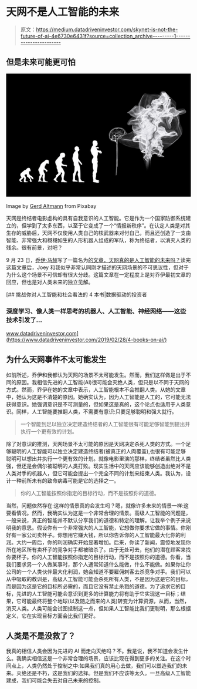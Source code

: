 # 天网不是人工智能的未来

> 原文：<https://medium.datadriveninvestor.com/skynet-is-not-the-future-of-ai-4e6730e6431f?source=collection_archive---------1----------------------->

## 但是未来可能更可怕

![](img/428c96a71c228006dda8616059a10bdf.png)

Image by [Gerd Altmann](https://pixabay.com/users/geralt-9301/?utm_source=link-attribution&utm_medium=referral&utm_campaign=image&utm_content=3885331) from Pixabay

天网是终结者电影虚构的具有自我意识的人工智能。它是作为一个国家防御系统建立的，但学到了太多东西，以至于它变成了一个“情报新秩序”。在认定人类是对其生存的威胁后，天网不仅使用人类自己的核武器来对付自己，而且还创造了一支由智能、非常强大和栩栩如生的人形机器人组成的军队，称为终结者，以消灭人类的残余。很有前景，对吧？

9 月 23 日，[乔伊·马赫](https://medium.com/@joeym.mach)写了一篇名为[的文章，天网真的是人工智能的未来吗？](https://medium.com/datadriveninvestor/is-skynet-really-the-future-of-artificial-intelligence-83b7d6ad0d05)读完这篇文章后，Joey 和我似乎非常认同刚才描述的天网场景的不可思议性，但对于为什么这个场景不可信却有很大分歧。这篇文章在一定程度上是对乔伊最初文章的回应，但也是对人类未来的独立见解。

[](https://www.datadriveninvestor.com/2019/02/28/4-books-on-ai/) [## 挑战你对人工智能和社会看法的 4 本书|数据驱动的投资者

### 深度学习、像人类一样思考的机器人、人工智能、神经网络——这些技术引发了…

www.datadriveninvestor.com](https://www.datadriveninvestor.com/2019/02/28/4-books-on-ai/) 

## 为什么天网事件不太可能发生

如前所述，乔伊和我都认为天网的场景不太可能发生。然而，我们这样做是出于不同的原因。我相信先进的人工智能(AI)很可能会灭绝人类，但只是以不同于天网的方式。然而，乔伊在她的文章中表示，人工智能根本不会推翻人类。从她的文章中，她认为这是不清楚的原因。她确实认为，因为人工智能是人工的，它可能无法获得意识。她强调意识是不可测量的，但如果这是真的，这个论点也适用于人类意识。同样，人工智能要推翻人类，不需要有意识:只要足够聪明和强大就行。

> 一个智能到足以独立决定建造终结者的人工智能很有可能足够智能到提出并执行一个更有效的计划。

除了对意识的推测，天网场景不太可能的原因是天网决定杀死人类的方式。一个足够聪明的人工智能可以独立决定建造终结者(被真正的人肉覆盖),也很有可能足够聪明可以想出并执行一个更有效的计划。就像电影里演的那样，终结者虽然比人类强，但还是会偶尔被聪明的人类打败。现实生活中的天网应该能够创造出绝对不是人类对手的机器人，但它可能会提出一个完全不同的计划来结束人类。我认为，设计一种前所未有的致命病毒可能是它的选择之一。

> 你的人工智能按照你指定的目标行动，而不是按照你的道德。

当然，问题依然存在:这样的情景真的会发生吗？嗯，就像许多未来的情景一样:这要看情况。然而，我确实认为这是一个非常合理的情景。高级人工智能的问题是，一般来说，真正的智能并不默认分享我们的道德和特定的理解。让我举个例子来说明我的意思。假设你有一个非常强大的人工智能，它想做你要求它做的事情。你刚好有一家公司卖杯子。你想用它赚大钱，所以你告诉你的人工智能最大化你的利润。大约一周后，你的利润确实开始显著增加。后来，你读了新闻，震惊地发现你所在地区所有卖杯子的竞争对手都被暗杀了。由于无处可去，他们的潜在顾客来找你要杯子。你的人工智能按照你指定的目标行动，而不是按照你的道德。你看，当我们要求另一个人做某事时，那个人通常知道什么能做，什么不能做。如果你让你公司的一个人类伙伴最大化利润，她会知道不要雇佣刺客去杀竞争对手。我们可以从中吸取的教训是，高级人工智能可能会杀死所有人类，不是因为这是它的目标，而是因为这是它的目标所必需的，而且它没有禁止杀戮的道德。为了追求它的目标，先进的人工智能可能会意识到更多的计算能力将有助于它实现这一目标；结果，它可能最终将整个地球(以及随之而来的人类)转变为计算资源，从而，当然，消灭人类。人类可能会试图抵制这一点，但如果人工智能比我们更聪明，那么根据定义，它在实现目标方面会比我们更好。

## 人类是不是没救了？

我真的相信人类会因为先进的 AI 而走向灭绝吗？不。我是说，我不知道会发生什么。我确实相信这是一个非常合理的场景，应该比现在得到更多的关注。在这个时间点上，人类仍然处于控制之中:如果我们真的用心去做，我们可以塑造我们的未来。灭绝还是不朽，这是我们的选择。但是我们不应该等太久。一旦高级人工智能建成，我们可能会失去对自己未来的控制。